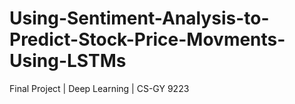 # Using-Sentiment-Analysis-to-Predict-Stock-Price-Movments-Using-LSTMs
Final Project | Deep Learning | CS-GY 9223

